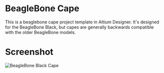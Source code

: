 BeagleBone Cape
=================
This is a beaglebone cape project template in Altium Designer.
It's designed for the BeagleBone Black, but capes are generally backwards compatible with the older BeagleBone models.

Screenshot
==========
![BeagleBone Black Cape](/screenshot.jpg?raw=true "BeagleBone Black Cape")